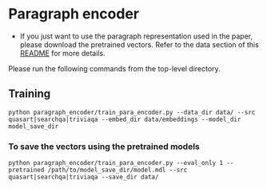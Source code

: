 
# Paragraph encoder

* If you just want to use the paragraph representation used in the paper, please download the pretrained vectors. Refer to the data section of this [README](https://github.com/rajarshd/multi-step-for-multi-hop#data) for more details.


Please run the following commands from the top-level directory.

## Training
```
python paragraph_encoder/train_para_encoder.py --data_dir data/ --src quasart|searchqa|triviaqa --embed_dir data/embeddings --model_dir model_save_dir 
```

### To save the vectors using the pretrained models
```
python paragraph_encoder/train_para_encoder.py --eval_only 1 --pretrained /path/to/model_save_dir/model.mdl --src quasart|searchqa|triviaqa --save_dir data/
```


